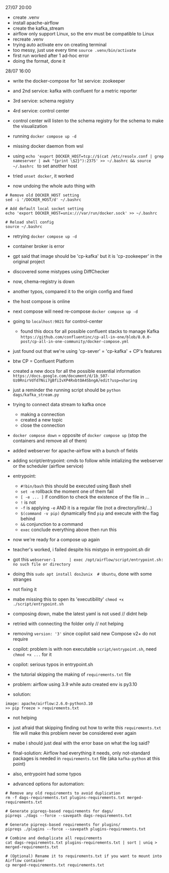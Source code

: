 27/07 20:00
- create .venv
- install apache-airflow
- create the kafka_stream
- airflow only support Linux, so the env must be compatible to Linux
- recreate .venv
- trying auto activate env on creating terminal
- too messy, just use every time 
`
    source .venv/bin/activate
`
- first run worked after 1 ad-hoc error
- doing the format, done it

28/07 16:00
- write the docker-compose for 1st service: zookeeper
- and 2nd service: kafka with confluent for a metric reporter
- 3rd service: schema registry
- 4rd service: control center
- control center will listen to the schema registry for the schema to make the visualization

- running `docker compose up -d`
- missing docker daemon from wsl
- using `echo 'export DOCKER_HOST=tcp://$(cat /etc/resolv.conf | grep nameserver | awk "{print \$2}"):2375' >> ~/.bashrc && source ~/.bashrc
` to set another host
- tried `unset docker`, it worked
- now undoing the whole auto thing with
```
# Remove old DOCKER_HOST setting
sed -i '/DOCKER_HOST/d' ~/.bashrc

# Add default local socket setting
echo 'export DOCKER_HOST=unix:///var/run/docker.sock' >> ~/.bashrc

# Reload shell config
source ~/.bashrc
```
- retrying `docker compose up -d`
- container broker is error
- gpt said that image should be 'cp-kafka' but it is 'cp-zookeeper' in the original project
- discovered some mistypes using DiffChecker
- now, chema-registry is down
- another typos, compared it to the origin config and fixed
- the host compose is online
- next compose will need re-compose
`
docker compose up -d
`

- going to `localhost:9021` for control-center
  - found this docs for all possible confluent stacks to manage Kafka `https://github.com/confluentinc/cp-all-in-one/blob/8.0.0-post/cp-all-in-one-community/docker-compose.yml`
- just found out that we're using 'cp-sever' = 'cp-kafka' + CP's features
- btw CP = Confluent Platform
- created a new docs for all the possible essential information `https://docs.google.com/document/d/1b_S07-Uz0RnirVdfd7Nsi7gBfiIvXP4RxbtOA4SbngA/edit?usp=sharing`
- just a reminder the running script should be `python dags/kafka_stream.py`
  
- trying to connect data stream to kafka once
  - making a connection
  - created a new topic 
  - close the connection
- `docker compose down` = opposite of `docker compose up` (stop the containers and remove all of them)

- added webserver for apache-airflow with a bunch of fields
- adding script/entrypoint: cmds to follow while intializing the webserver or the scheduler (airflow service)
- entrypoint:
  - `#!bin/bash` this should be executed using Bash shell
  - `set -e` rollback the moment one of them fail
  - `[ -e ... ]` if condition to check the existence of the file in ...
  - `!` is not
  - `-f` is applying `-e` AND it is a regular file (not a directory/link/...)
  - `$(command -v pip)` dynamically find `pip` and execute with the flag behind
  - `&&` conjunction to a command
  - `exec` conclude everything above then run this

- now we're ready for a compose up again
- teacher's worked, i failed despite his mistypo in entrypoint.sh dir
- got this `webserver-1      | exec /opt/airflow/script/entrypoint.sh: no such file or directory`
- doing this `sudo apt install dos2unix  # Ubuntu`, done with some stranges
- not fixing it
- mabe missing this to open its 'executibility' `chmod +x ./script/entrypoint.sh`
- composing down, mabe the latest yaml is not used // didnt help
- retried with connecting the folder only // not helping

- removing `version: '3'` since copilot said new Compose v2+ do not require
- copilot: problem is with non executable `script/entrypoint.sh`, need `chmod +x ...` for it
- copilot: serious typos in entrypoint.sh

- the tutorial skipping the making of `requirements.txt` file
- problem: airflow using 3.9 while auto created env is py3.10
- solution:
```
image: apache/airflow:2.6.0-python3.10
>> pip freeze > requirements.txt
```
- not helping

- just afraid that skipping finding out how to write this `requirements.txt` file will make this problem never be considered ever again
- mabe i should just deal with the error base on what the log said?

- final-solution: Airflow had everything it needs, only not-standard packages is needed in `requirements.txt` file (aka `kafka-python` at this point)
- also, entrypoint had some typos

- advanced options for automation:
```
# Remove any old requirements to avoid duplication
rm -f dags-requirements.txt plugins-requirements.txt merged-requirements.txt

# Generate pipreqs-based requirements for dags/
pipreqs ./dags --force --savepath dags-requirements.txt

# Generate pipreqs-based requirements for plugins/
pipreqs ./plugins --force --savepath plugins-requirements.txt

# Combine and deduplicate all requirements
cat dags-requirements.txt plugins-requirements.txt | sort | uniq > merged-requirements.txt

# (Optional) Rename it to requirements.txt if you want to mount into Airflow container
cp merged-requirements.txt requirements.txt
```

